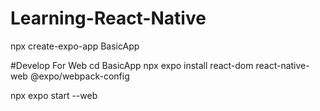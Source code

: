 # Learning-React-Native

npx create-expo-app BasicApp

#Develop For Web
cd BasicApp
npx expo install react-dom react-native-web @expo/webpack-config


npx expo start --web